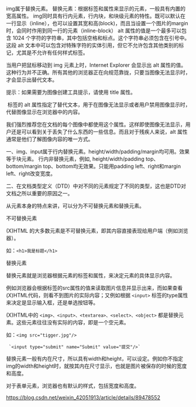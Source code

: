 img属于替换元素。
替换元素：根据标签和属性来显示的元素，一般具有内置的宽高属性。
img同时具有行内元素，行内块，和块级元素的特性。既可以默认在一行显示（inline），也可以设置其宽和高(block)，而且当设置一个图片的margin时，会同时作用到同一行的元素（inline-block）
alt 属性的值是一个最多可以包含 1024 个字符的字符串，其中包括空格和标点。这个字符串必须包含在引号中。这段 alt 文本中可以包含对特殊字符的实体引用，但它不允许包含其他类别的标记，尤其是不允许有任何样式标签。

当用户把鼠标移动到 img 元素上时，Internet Explorer 会显示出 alt 属性的值。这种行为并不正确。所有其他的浏览器正在向规范靠拢，只要当图像无法显示时，才会显示出替代文本。


提示：如果需要为图像创建工具提示，请使用 title 属性。


<img> 标签的 alt 属性指定了替代文本，用于在图像无法显示或者用户禁用图像显示时，代替图像显示在浏览器中的内容。

我们强烈推荐您在文档的每个图像中都使用这个属性。这样即使图像无法显示，用户还是可以看到关于丢失了什么东西的一些信息。而且对于残疾人来说，alt 属性通常是他们了解图像内容的唯一方式。

一、img、input属于行内替换元素。height/width/padding/margin均可用。效果等于块元素。
      行内非替换元素，例如, height/width/padding top、bottom/margin top、bottom均无效果。只能用padding left、right和margin left、right改变宽度。

 

二、在文档类型定义（DTD）中对不同的元素规定了不同的类型，这也是DTD对文档之所以重要的原因之一。

从元素本身的特点来讲，可以分为不可替换元素和替换元素。

不可替换元素

(X)HTML 的大多数元素是不可替换元素，即其内容直接表现给用户端（例如浏览器）。

如：`<h1>我是标题</h1>`

 替换元素

替换元素就是浏览器根据元素的标签和属性，来决定元素的具体显示内容。

例如浏览器会根据<img>标签的src属性的值来读取图片信息并显示出来，而如果查看(X)HTML代码，则看不到图片的实际内容；又例如根据 `<input>` 标签的type属性来决定是显示输入框，还是单选按钮等。

(X)HTML中的 `<img>、<input>、<textarea>、<select>、<object>` 都是替换元素。这些元素往往没有实际的内容，即是一个空元素。

如：`<img src="tigger.jpg"/>`

     `<input type="submit" name="Submit" value="提交"/>`

替换元素一般有内在尺寸，所以具有width和height，可以设定。例如你不指定img的width和height时，就按其内在尺寸显示，也就是图片被保存的时候的宽度和高度。

对于表单元素，浏览器也有默认的样式，包括宽度和高度。

 https://blog.csdn.net/weixin_42051913/article/details/89478552